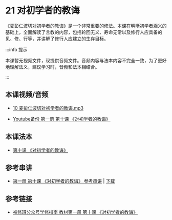 # 21 对初学者的教诲

《麦彭仁波切对初学者的教诲》是一个非常重要的修法。本课在明晰初学者涵义的基础上，全面解读了言教的内容，包括轮回无义、寿命无常以及修行人应具备的见、修、行等，并讲解了修行人应建立的生存目标。

:::info 提示

本课暂无视频文件，现提供音频文件。音频内容与法本内容不完全一致，为了更好地理解法义，建议学习时，音频和法本相结合。

:::

## 本课视频/音频

* [10 麦彭仁波切对初学者的教诲.mp3](https://s3.ca-central-1.wasabisys.com/hddata/f.huidengchanxiu.net/jmy/%e6%85%a7%e7%81%af%e7%a6%85%e4%bf%ae%e8%af%be/%e6%85%a7%e7%81%af%e7%a6%85%e4%bf%ae%e8%af%be%e7%ac%ac%e4%b8%80%e5%86%8c/10%20%e9%ba%a6%e5%bd%ad%e4%bb%81%e6%b3%a2%e5%88%87%e5%af%b9%e5%88%9d%e5%ad%a6%e8%80%85%e7%9a%84%e6%95%99%e8%af%b2.mp3)

* [Youtube备份 第一册 第十课 《对初学者的教诲》](https://www.youtube.com/watch?v=AEop2EZy79o&list=PL7aUyQTIJqAhB-EbnDWQDLmq1BJxa4CWq&index=21)
  
## 本课法本

* [第十课 《对初学者的教诲》](/books/b1/1-10)

## 参考串讲

* [第一册 第十课 《对初学者的教诲》 参考串讲](http://view.officeapps.live.com/op/view.aspx?src=https://s3.ca-central-1.wasabisys.com/hddata/f.huidengchanxiu.net/hdv/f/up/慧灯禅修班第1册第10课-对初学者的教诲.pptx) | [下载](https://s3.ca-central-1.wasabisys.com/hddata/f.huidengchanxiu.net/hdv/f/up/慧灯禅修班第1册第10课-对初学者的教诲.pptx)

## 参考链接

* [禅修班公众号学修指南 教材第一册 第十课 《对初学者的教诲》](https://mp.weixin.qq.com/s?__biz=MzI2NTQ1NDcxNg==&mid=2247483743&idx=1&sn=8fe7ca567c903f8beb8307db78e1bcdf&scene=19#wechat_redirect)
